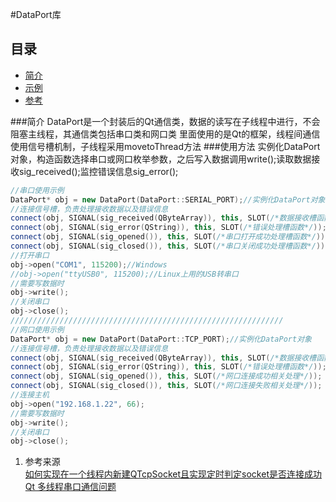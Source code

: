 #DataPort库

## 目录
 - [简介](#简介)
 - [示例](#使用方法)
 - [参考](#参考来源)

###简介
DataPort是一个封装后的Qt通信类，数据的读写在子线程中进行，不会阻塞主线程，其通信类包括串口类和网口类
里面使用的是Qt的框架，线程间通信使用信号槽机制，子线程采用movetoThread方法
###使用方法
实例化DataPort对象，构造函数选择串口或网口枚举参数，之后写入数据调用write();读取数据接收sig_received();监控错误信息sig_error();
```C++
//串口使用示例
DataPort* obj = new DataPort(DataPort::SERIAL_PORT);//实例化DataPort对象
//连接信号槽，负责处理接收数据以及错误信息
connect(obj, SIGNAL(sig_received(QByteArray)), this, SLOT(/*数据接收槽函数*/));
connect(obj, SIGNAL(sig_error(QString)), this, SLOT(/*错误处理槽函数*/));
connect(obj, SIGNAL(sig_opened()), this, SLOT(/*串口打开成功处理槽函数*/));
connect(obj, SIGNAL(sig_closed()), this, SLOT(/*串口关闭成功处理槽函数*/));
//打开串口
obj->open("COM1", 115200);//Windows
//obj->open("ttyUSB0", 115200);//Linux上用的USB转串口
//需要写数据时
obj->write();
//关闭串口
obj->close();
/////////////////////////////////////////////////////////////
//网口使用示例
DataPort* obj = new DataPort(DataPort::TCP_PORT);//实例化DataPort对象
//连接信号槽，负责处理接收数据以及错误信息
connect(obj, SIGNAL(sig_received(QByteArray)), this, SLOT(/*数据接收槽函数*/));
connect(obj, SIGNAL(sig_error(QString)), this, SLOT(/*错误处理槽函数*/));
connect(obj, SIGNAL(sig_opened()), this, SLOT(/*网口连接成功相关处理*/));
connect(obj, SIGNAL(sig_closed()), this, SLOT(/*网口连接失败相关处理*/));
//连接主机
obj->open("192.168.1.22", 66);
//需要写数据时
obj->write();
//关闭串口
obj->close();
```
1. 参考来源  
[如何实现在一个线程内新建QTcpSocket且实现定时判定socket是否连接成功](http://bbs.csdn.net/topics/390161203)  
[Qt 多线程串口通信问题](https://www.zhihu.com/question/31518679)